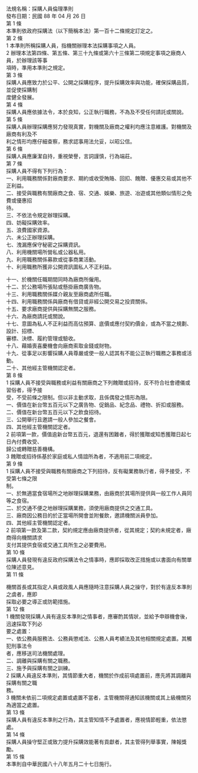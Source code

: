 法規名稱：採購人員倫理準則  
發布日期：民國 88 年 04 月 26 日  
第 1 條  
本準則依政府採購法（以下簡稱本法）第一百十二條規定訂定之。  
第 2 條  
1 本準則所稱採購人員，指機關辦理本法採購事項之人員。  
2 辦理本法第四條、第五條、第三十九條或第六十三條第二項規定事項之廠商人員，於辦理該等事  
項時，準用本準則之規定。  
第 3 條  
採購人員應致力於公平、公開之採購程序，提升採購效率與功能，確保採購品質，並促使採購制  
度健全發展。  
第 4 條  
採購人員應依據法令，本於良知，公正執行職務，不為及不受任何請託或關說。  
第 5 條  
採購人員辦理採購應努力發現真實，對機關及廠商之權利均應注意維護。對機關及廠商有利及不  
利之情形均應仔細查察，務求認事用法允妥，以昭公信。  
第 6 條  
採購人員應廉潔自持，重視榮譽，言詞謹慎，行為端莊。  
第 7 條  
採購人員不得有下列行為：  
一、利用職務關係對廠商要求、期約或收受賄賂、回扣、餽贈、優惠交易或其他不正利益。  
二、接受與職務有關廠商之食、宿、交通、娛樂、旅遊、冶遊或其他類似情形之免費或優惠招  
待。  
三、不依法令規定辦理採購。  
四、妨礙採購效率。  
五、浪費國家資源。  
六、未公正辦理採購。  
七、洩漏應保守秘密之採購資訊。  
八、利用機關場所營私或公器私用。  
九、利用職務關係募款或從事商業活動。  
十、利用職務所獲非公開資訊圖私人不正利益。  


十一、於機關任職期間同時為廠商所僱用。  
十二、於公務場所張貼或懸掛廠商廣告物。  
十三、利用職務關係媒介親友至廠商處所任職。  
十四、利用職務關係與廠商有借貸或非經公開交易之投資關係。  
十五、要求廠商提供與採購無關之服務。  
十六、為廠商請託或關說。  
十七、意圖為私人不正利益而高估預算、底價或應付契約價金，或為不當之規劃、設計、招標、  
審標、決標、履約管理或驗收。  
十八、藉婚喪喜慶機會向廠商索取金錢或財物。  
十九、從事足以影響採購人員尊嚴或使一般人認其有不能公正執行職務之事務或活動。  
二十、其他經主管機關認定者。  
第 8 條  
1 採購人員不接受與職務或利益有關廠商之下列餽贈或招待，反不符合社會禮儀或習俗者，得予接  
受，不受前條之限制。但以非主動求取，且係偶發之情形為限。  
一、價值在新台幣五百元以下之廣告物、促銷品、紀念品、禮物、折扣或服務。  
二、價值在新台幣五百元以下之飲食招待。  
三、公開舉行且邀請一般人參加之餐會。  
四、其他經主管機關認定者。  
2 前項第一款，價值逾新台幣五百元，退還有困難者，得於獲贈或知悉獲贈日起七日內付費收受、  
歸公或轉贈慈善機構。  
3 餽贈或招待係基於家庭或私人情誼所為者，不適用前二項規定。  
第 9 條  
1 採購人員不接受與職務有關廠商之下列招待，反有礙業務執行者，得予接受，不受第七條之限  
制。  
一、於無適當食宿場所之地辦理採購業務，由廠商於其場所提供與一般工作人員同等之食宿。  
二、於交通不便之地辦理採購業務，須使用廠商提供之交通工具。  
三、廠商因公務目的於正當場所開會並附餐飲，邀請機關派員參加。  
四、其他經主管機關認定者。  
2 前項第一款及第二款，契約規定應由廠商提供者，從其規定；契約未規定者，廠商得向機關請求  
支付其提供食宿或交通工具所生之必要費用。  
第 10 條  
採購人員發現有違反政府採購法令之情事時，應即採取改正措施或以書面向有關單位陳述意見。  
第 11 條  


機關首長或其指定人員或政風人員應隨時注意採購人員之操守，對於有違反本準則之虞者，應即  
採取必要之導正或防範措施。  
第 12 條  
1 機關發現採購人員有違反本準則之情事者，應審酌其情狀，並給予申辯機會後，迅速採取下列必  
要之處置：  
一、依公務員服務法、公務員懲戒法、公務人員考績法及其他相關規定處置。其觸犯刑事法令  
者，應移送司法機關處理。  
二、調離與採購有關之職務。  
三、施予與採購有關之訓練。  
2 採購人員違反本準則，其情節重大者，機關於作成前項處置前，應先將其調離與採購有關之職  
務。  
3 機關未依前二項規定處置或處置不當者，主管機關得通知該機關或其上級機關另為適當之處置。  
第 13 條  
採購人員有違反本準則之行為，其主管知情不予處置者，應視情節輕重，依法懲處。  
第 14 條  
採購人員操守堅正或致力提升採購效能著有貢獻者，其主管得列舉事實，陳報獎勵。  
第 15 條  
本準則自中華民國八十八年五月二十七日施行。  


